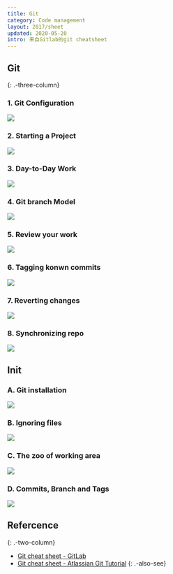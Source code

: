 ```yaml
---
title: Git 
category: Code management
layout: 2017/sheet
updated: 2020-05-20
intro: 来自Gitlab的git cheatsheet
---
```


## Git
{: .-three-column}


### 1. Git Configuration

![](https://img-1253324855.cos.ap-chengdu.myqcloud.com/myweb/articles/vda/20200522212420.png)

### 2. Starting a Project

![](https://img-1253324855.cos.ap-chengdu.myqcloud.com/myweb/articles/vda/20200522212513.png)


###  3. Day-to-Day Work

![](https://img-1253324855.cos.ap-chengdu.myqcloud.com/myweb/articles/vda/20200522212922.png)


### 4. Git branch Model

![](https://img-1253324855.cos.ap-chengdu.myqcloud.com/myweb/articles/vda/20200522213037.png)

### 5. Review your work

![](https://img-1253324855.cos.ap-chengdu.myqcloud.com/myweb/articles/vda/20200522213155.png)

### 6. Tagging konwn commits 

![](https://img-1253324855.cos.ap-chengdu.myqcloud.com/myweb/articles/vda/20200522213243.png)

### 7. Reverting changes

![](https://img-1253324855.cos.ap-chengdu.myqcloud.com/myweb/articles/vda/20200522213304.png)

### 8. Synchronizing repo

![](https://img-1253324855.cos.ap-chengdu.myqcloud.com/myweb/articles/vda/20200522213334.png)


## Init

### A. Git installation

![](https://img-1253324855.cos.ap-chengdu.myqcloud.com/myweb/articles/vda/20200522213559.png)

### B. Ignoring files

![](https://img-1253324855.cos.ap-chengdu.myqcloud.com/myweb/articles/vda/20200522213854.png)

### C. The zoo of working area

![](https://img-1253324855.cos.ap-chengdu.myqcloud.com/myweb/articles/vda/20200522214022.png)

### D. Commits, Branch and Tags

![](https://img-1253324855.cos.ap-chengdu.myqcloud.com/myweb/articles/vda/20200522214224.png)


## Refercence
{: .-two-column}

 * [Git cheat sheet - GitLab](https://about.gitlab.com/images/press/git-cheat-sheet.pdf)
 * [Git cheat sheet - Atlassian Git Tutorial](https://www.atlassian.com/git/tutorials/atlassian-git-cheatsheet)
{: .-also-see}